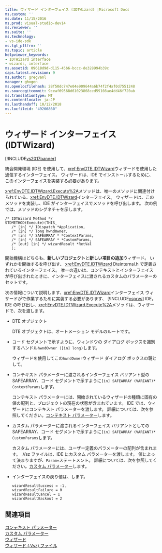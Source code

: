 ```yaml
---
title: ウィザード インターフェイス (IDTWizard) |Microsoft Docs
ms.custom: ''
ms.date: 11/15/2016
ms.prod: visual-studio-dev14
ms.reviewer: ''
ms.suite: ''
ms.technology:
- vs-ide-sdk
ms.tgt_pltfrm: ''
ms.topic: article
helpviewer_keywords:
- IDTWizard interface
- wizards, interface
ms.assetid: 09618d9d-d115-45b6-bccc-de328994b39c
caps.latest.revision: 9
ms.author: gregvanl
manager: ghogen
ms.openlocfilehash: 28f50dc747e04e909644a6b74f2f4af0d7551248
ms.sourcegitcommit: 9ceaf69568d61023868ced59108ae4dd46f720ab
ms.translationtype: MT
ms.contentlocale: ja-JP
ms.lasthandoff: 10/12/2018
ms.locfileid: "49266860"
---
```

# <a name="wizard-interface-idtwizard"></a>ウィザード インターフェイス (IDTWizard)
[!INCLUDE[vs2017banner](../../includes/vs2017banner.md)]

統合開発環境 (IDE) を使用して、<xref:EnvDTE.IDTWizard>ウィザードを使用した通信するインターフェイス。 ウィザードは、IDE でインストールするために、このインターフェイスを実装する必要があります。  
  
 <xref:EnvDTE.IDTWizard.Execute%2A>メソッドは、唯一のメソッドに関連付けられている、<xref:EnvDTE.IDTWizard>インターフェイス。 ウィザードは、このメソッドを実装し、IDE がインターフェイスでメソッドを呼び出します。 次の例では、メソッドのシグネチャを示します。  
  
```  
/* IDTWizard Method */  
STDMETHOD(Execute)(THIS_  
   /* [in] */ IDispatch *Application,  
   /* [in] */ long hwndOwner,  
   /* [in] */ SAFEARRAY * *ContextParams,  
   /* [in] */ SAFEARRAY * *CustomParams,  
   /* [out] [in] */ wizardResult *RetVal  
   );  
```  
  
 開始機構はどちらも、**新しいプロジェクト**と**新しい項目の追加**ウィザード。 いずれかを開始するを呼び出す、 <xref:EnvDTE.IDTWizard> Dteinternal.h で定義されているインターフェイス。 唯一の違いは、コンテキストとインターフェイスが呼び出されたときに、インターフェイスに渡されるカスタムのパラメーターのセットです。  
  
 次の情報について説明します、<xref:EnvDTE.IDTWizard>インターフェイス ウィザードがで作業するために実装する必要があります、 [!INCLUDE[vsprvs](../../includes/vsprvs-md.md)] IDE。 IDE の呼び出し、<xref:EnvDTE.IDTWizard.Execute%2A>メソッドは、ウィザードで、次を渡します。  
  
-   DTE オブジェクト  
  
     DTE オブジェクトは、オートメーション モデルのルートです。  
  
-   コード セグメントで示すように、ウィンドウの ダイアログ ボックスを識別するハンドル`hwndOwner ([in] long)`します。  
  
     ウィザードを使用してこの`hwndOwner`ウィザード ダイアログ ボックスの親として。  
  
-   コンテキスト パラメーターに渡されるインターフェイス バリアント型の SAFEARRAY、コード セグメントで示すように`[in] SAFEARRAY (VARIANT)* ContextParams`します。  
  
     コンテキスト パラメーターには、開始されているウィザードの種類に固有の値の配列と、プロジェクトの現在の状態が含まれています。 IDE では、ウィザードにコンテキスト パラメーターを渡します。 詳細については、次を参照してください。[コンテキスト パラメーター](../../extensibility/internals/context-parameters.md)します。  
  
-   カスタム パラメーターに渡されるインターフェイス バリアントとしての SAFEARRAY、コード セグメントで示すように`[in] SAFEARRAY (VARIANT)* CustomParams`します。  
  
     カスタム パラメーターには、ユーザー定義のパラメーターの配列が含まれます。 .Vsz ファイルは、IDE にカスタム パラメーターを渡します。 値によって決まりますが、`Param=`ステートメント。 詳細については、次を参照してください。[カスタム パラメーター](../../extensibility/internals/custom-parameters.md)します。  
  
-   インターフェイスの戻り値は、します。  
  
    ```  
    wizardResultSuccess = -1,  
    wizardResultFailure = 0  
    wizardResultCancel = 1  
    wizardResultBackout = 2  
    ```  
  
## <a name="see-also"></a>関連項目  
 [コンテキスト パラメーター](../../extensibility/internals/context-parameters.md)   
 [カスタム パラメーター](../../extensibility/internals/custom-parameters.md)   
 [ウィザード](../../extensibility/internals/wizards.md)   
 [ウィザード (.Vsz) ファイル](../../extensibility/internals/wizard-dot-vsz-file.md)

